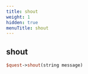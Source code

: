 ```yaml
---
title: shout
weight: 1
hidden: true
menuTitle: shout
---
```

## shout
```perl
$quest->shout(string message)
```